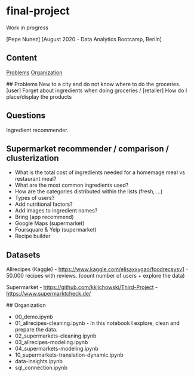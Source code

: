 # final-project
Work in progress

[Pepe Nunez]
[August 2020 - Data Analytics Bootcamp, Berlin]

## Content
[Problems](#problems)
[Organization](#organization)


<a name="problems"/>
## Problems
New to a city and do not know where to do the groceries.
[user] Forget about ingredients when doing groceries / [retailer] How do I place/display the products

## Questions
Ingredient recommender.

## Supermarket recommender / comparison / clusterization
- What is the total cost of ingredients needed for a homemage meal vs restaurant meal?
- What are the most common ingredients used?
- How are the categories distributed within the lists (fresh, ...)
- Types of users?
- Add nutritional factors?
- Add images to ingredient names?
- Bring (app recommend)
- Google Maps (supermarket)
- Foursquare & Yelp (supermarket)
- Recipe builder

## Datasets
Allrecipes (Kaggle) - https://www.kaggle.com/elisaxxygao/foodrecsysv1 - 50.000 recipes with reviews. (count number of users + explore the data)

Supermarket - https://github.com/kklichowski/Third-Project - https://www.supermarktcheck.de/

<a name="problems"/>
## Organization

- 00_demo.ipynb
- 01_allrecipes-cleaning.ipynb - In this notebook I explore, clean and prepare the data.
- 02_supermarkets-cleaning.ipynb
- 03_allrecipes-modeling.ipynb
- 04_supermarkets-modeling.ipynb
- 10_supermarkets-translation-dynamic.ipynb
- data-insights.ipynb
- sql_connection.ipynb

